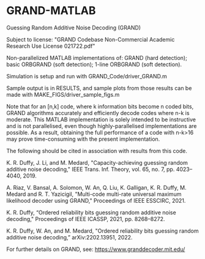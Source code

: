 # GRAND-MATLAB

Guessing Random Additive Noise Decoding (GRAND)

Subject to license:
"GRAND Codebase Non-Commercial Academic Research Use License 021722.pdf"

Non-parallelized MATLAB implementations of: GRAND (hard detection); basic ORBGRAND (soft detection); 1-line ORBGRAND (soft detection).

Simulation is setup and run with GRAND_Code/driver_GRAND.m

Sample output is in RESULTS, and sample plots from those results can be made with MAKE_FIGS/driver_sample_figs.m

Note that for an [n,k] code, where k information bits become n coded bits, GRAND algorithms accurately and efficiently decode codes where n-k is moderate. This MATLAB implementation is solely intended to be instructive and is not parallelised, even though highly-parallelised implementations are possible. As a result, obtaining the full performance of a code with n-k>16 may prove time-consuming with the present implementation.

The following should be cited in association with results from this code.

K. R. Duffy, J. Li, and M. Medard, "Capacity-achieving guessing random additive noise decoding," IEEE Trans. Inf. Theory, vol. 65, no. 7, pp. 4023–4040, 2019.

A. Riaz, V. Bansal, A. Solomon, W. An, Q. Liu, K. Galligan, K. R. Duffy, M. Medard and R. T. Yazicigil, "Multi-code multi-rate universal maximum likelihood decoder using GRAND," Proceedings of IEEE ESSCIRC, 2021.

K. R. Duffy, “Ordered reliability bits guessing random additive noise decoding," Proceedings of IEEE ICASSP, 2021, pp. 8268–8272. 

K. R. Duffy, W. An, and M. Medard, "Ordered reliability bits guessing random additive noise decoding,” arXiv:2202.13951, 2022.

For further details on GRAND, see: https://www.granddecoder.mit.edu/
